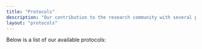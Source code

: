 ```yaml
---
title: "Protocols"
description: "Our contribution to the research community with several protocols and techniques."
layout: "protocols"
---
```


Below is a list of our available protocols:
